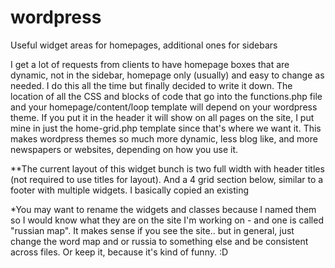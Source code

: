 # wordpress
Useful widget areas for homepages, additional ones for sidebars

I get a lot of requests from clients to have homepage boxes that are dynamic, not in the sidebar, homepage only (usually)
and easy to change as needed. I do this all the time but finally decided to write it down. 
The location of all the CSS and blocks of code that go into the functions.php file and your homepage/content/loop template will depend
on your wordpress theme. If you put it in the header it will show on all pages on the site, I put mine in just the home-grid.php template 
since that's where we want it. 
This makes wordpress themes so much more dynamic, less blog like, and more newspapers or websites, depending on how you use it.

**The current layout of this widget bunch is two full width with header titles (not required to use titles for layout). And a 4 grid section
below, similar to a footer with multiple widgets. I basically copied an existing 

*You may want to rename the widgets and classes because I named them so I would know what they are on the site I'm working on - and one is called "russian map". 
It makes sense if you see the site.. but in general, just change the word map and or russia to something else and be consistent across files.
Or keep it, because it's kind of funny. :D
